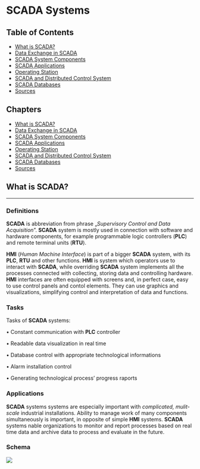 
# SCADA Systems

## Table of Contents
* [What is SCADA?](chapter_1.md)
* [Data Exchange in SCADA](chapter_2.md)
* [SCADA System Components](chapter_3.md)
* [SCADA Applications](chapter_4.md)
* [Operating Station](chapter_5.md)
* [SCADA and Distributed Control System](chapter_6.md)
* [SCADA Databases](chapter_6.md)
* [Sources](chapter_7.md)
  
## Chapters

* [What is SCADA?](chapter_1.md)
* [Data Exchange in SCADA](chapter_2.md)
* [SCADA System Components](chapter_3.md)
* [SCADA Applications](chapter_4.md)
* [Operating Station](chapter_5.md)
* [SCADA and Distributed Control System](chapter_6.md)
* [SCADA Databases](chapter_6.md)
* [Sources](chapter_7.md)

## What is SCADA?

---

### Definitions

**SCADA** is abbreviation from phrase „_Supervisory Control and Data Acquisition_”. **SCADA** system is mostly used in connection with software and hardware components, for example programmable logic controllers (**PLC**) and remote terminal units (**RTU**).

**HMI** (_Human Machine Interface_) is part of a bigger **SCADA** system, with its **PLC**, **RTU** and other functions. **HMI** is system which operators use to interact with **SCADA**, while overriding **SCADA** system implements all the processes connected with collecting, storing data and controlling hardware. **HMI** interfaces are often equipped with screens and, in perfect case, easy to use control panels and contol elements. They can use graphics and visualizations, simplifying control and interpretation of data and functions. 

### Tasks

Tasks of **SCADA** systems:

 • Constant communication with **PLC** controller

 • Readable data visualization in real time 

 • Database control with appropriate technological informations 

 • Alarm installation control 

 • Generating technological process’ progress raports 

### Applications

**SCADA** systems systems are especially important with _complicated, mulit-scale_ industrial installations. Ability to manage work of many components simultaneously is important, in opposite of simple **HMI** systems. **SCADA** systems nable organizations to monitor and report processes based on real time data and archive data to process and evaluate in the future. 

### Schema

![](https://cdn.discordapp.com/attachments/982375180401770526/1150086602945724416/panel-hmi-zamontowany-na-maszynie-automatyka-webhmi-scada4.jpg)
